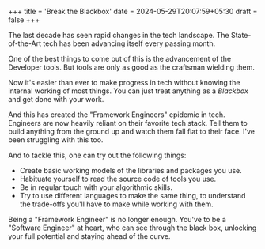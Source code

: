 +++
title = 'Break the Blackbox'
date = 2024-05-29T20:07:59+05:30
draft = false
+++

The last decade has seen rapid changes in the tech landscape. The State-of-the-Art tech has been advancing itself every passing month.

One of the best things to come out of this is the advancement of the Developer tools. But tools are only as good as the craftsman wielding them.

Now it's easier than ever to make progress in tech without knowing the internal working of most things. You can just treat anything as a *Blackbox* and get done with your work.

And this has created the "Framework Engineers" epidemic in tech. Engineers are now heavily reliant on their favorite tech stack. Tell them to build anything from the ground up and watch them fall flat to their face. I've been struggling with this too.

And to tackle this, one can try out the following things:
- Create basic working models of the libraries and packages you use.
- Habituate yourself to read the source code of tools you use.
- Be in regular touch with your algorithmic skills.
- Try to use different languages to make the same thing, to understand the trade-offs you'll have to make while working with them.

Being a "Framework Engineer" is no longer enough. You've to be a "Software Engineer" at heart, who can see through the black box, unlocking your full potential and staying ahead of the curve.